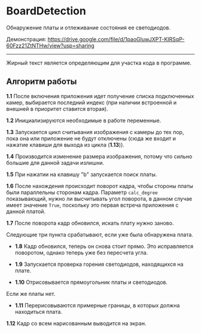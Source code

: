 # BoardDetection
Обнаружение платы и отлеживание состояния ее светодиодов.

Демонстрация: https://drive.google.com/file/d/1paoGIuwJXPT-KIRSqP-60Fzz21ZtNTHw/view?usp=sharing

---------
Жирный текст является определяющим для участка кода в программе.

## Алгоритм работы

__1.1__ После включения приложения идет получение списка подключенных камер, выбирается последний индекс (при наличии встроенной и внешней в приоритет ставится вторая).

__1.2__ Инициализируются необходимые в работе переменные.

__1.3__ Запускается цикл считывания изображения с камеры до тех пор, пока она или приложение не будут отключены (сюда же входит и нажатие клавиши для выхода из цикла (__1.13__)).

__1.4__ Производится изменение размера изображения, потому что сильно большие для данной задачи излишни.

__1.5__ При нажатии на клавишу "b" запускается поиск платы.

__1.6__ После нахождения происходит поворот кадра, чтобы стороны платы были параллельны сторонам кадра. Параметр `calc_degree` показывающий, нужно ли высчитывать угол поворота, в данном случае имеет значение `True`, поскольку это первая встреча приложения с данной платой. 

__1.7__ После поворота кадр обновился, искать плату нужно заново.

Следующие три пункта срабатывают, если уже была обнаружена плата.

- __1.8__ Кадр обновился, теперь он снова стоит прямо. Это исправляется поворотом, однако теперь уже без пересчета угла.

- __1.9__ Запускается проверка горения светодиодов, находящихся на плате.
- __1.10__ Отрисовывается прямоугольник платы и светодиодов.

Если же платы нет.
- __1.11__ Перерисовываются примерные границы, в которых должна находиться плата.

__1.12__ Кадр со всем нарисованным выводится на экран.
